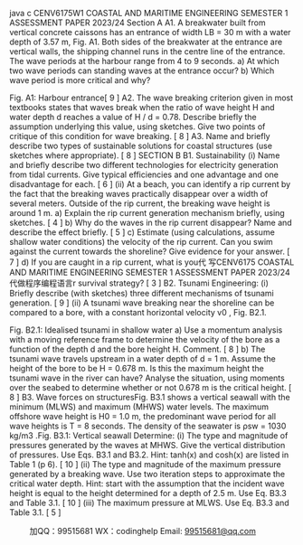 java c
CENV6175W1 
COASTAL AND   MARITIME   ENGINEERING 
SEMESTER   1 ASSESSMENT   PAPER 2023/24 
Section A
A1. A breakwater built from vertical concrete   caissons   has   an entrance of width   LB    = 30 m with   a water   depth   of
3.57   m,   Fig. A1.   Both sides of the   breakwater at the entrance are vertical walls, the shipping channel   runs   in   the centre line of the entrance. The wave   periods   at   the   harbour range from 4 to   9   seconds. 
a)             At which two wave   periods can   standing waves   at   the entrance occur?
b)             Which wave   period   is   more   critical   and why?

Fig. A1:   Harbour entrance[   9   ]
A2. The wave breaking criterion given   in most   textbooks   states   that
waves break when the   ratio of wave height   H and water depth   d reaches a value of H / d   =   0.78.   Describe   briefly the   assumption underlying this value, using   sketches. Give two   points of critique   of   this condition for wave breaking. [   8   ]
A3. Name   and   briefly   describe   two   types   of   sustainable   solutions   for   coastal   structures   (use   sketches   where   appropriate).           [   8   ]
SECTION B 
B1. Sustainability
(i)   Name   and   briefly   describe   two   different   technologies for   electricity generation from tidal currents. Give typical   efficiencies and one advantage and one disadvantage for   each.        [   6   ]
(ii)   At a   beach, you can   identify a   rip current   by   the   fact   that   the   breaking waves   practically disappear over a   width   of several   meters. Outside   of   the   rip   current,   the   breaking   wave   height   is around   1   m.
a)   Explain the rip current generation mechanism   briefly, using   sketches.       [   4   ]
b) Why do   the   waves in the rip current   disappear?   Name and describe the effect   briefly.       [   5   ]
c)   Estimate (using calculations, assume shallow water   conditions)   the   velocity   of   the   rip   current.   Can   you   swim    against   the current    towards the shoreline?   Give evidence for your answer.       [   7   ]
d)   If   you are caught in a rip current, what is you代 写CENV6175 COASTAL AND MARITIME ENGINEERING SEMESTER 1 ASSESSMENT PAPER 2023/24
代做程序编程语言r   survival strategy?       [   3   ]
B2. Tsunami   Engineering:
(i)               Briefly describe (with sketches) three different   mechanisms of tsunami generation. [   9   ] 
(ii)          A tsunami wave   breaking   near the   shoreline   can   be 
compared to a bore, with a constant horizontal   velocity v0   ,   Fig.   B2.1.

Fig.   B2.1:   Idealised tsunami   in shallow   water
a)   Use a   momentum analysis with a   moving   reference   frame   to   determine   the   velocity   of   the    bore   as   a   function of the depth d and the bore height H.   Comment.       [   8   ]
b) The tsunami wave travels upstream in a water depth   of d   =   1   m. Assume the   height of the   bore to   be   H =   0.678   m.   Is   this   the   maximum   height   the   tsunami   wave   in   the   river   can   have?   Analyse   the   situation,   using moments over the seabed to determine   whether or not 0.678   m   is the   critical   height.       [   8   ]
B3. Wave forces on structuresFig.    B3.1    shows   a vertical seawall with the minimum   (MLWS) and maximum (MHWS) water levels. The   maximum offshore    wave height is H0 =   1.0 m, the   predominant   wave   period   for   all   wave   heights   is   T   =   8   seconds. The density of   the seawater is ρsw   = 1030 kg/m3   .Fig.   B3.1: Vertical seawall
Determine:
(i)             The type   and   magnitude   of   pressures   generated   by the waves at   MHWS. Give the   vertical
distribution of pressures.   Use   Eqs.   B3.1 and   B3.2.      Hint: tanh(x) and cosh(x) are   listed   in   Table   1   (p   6).    [   10   ]
(ii)            The type   and   magnitude   of the   maximum   pressure   generated   by   a   breaking   wave.   Use   two   iteration   steps   to   approximate   the   critical   water   depth.   Hint:   start   with   the   assumption   that   the    incident   wave   height   is equal to the   height determined for   a   depth   of 2.5   m.   Use   Eq.   B3.3 and Table 3.1.       [   10   ]
(iii)          The   maximum   pressure   at   MLWS.    Use    Eq.    B3.3   and Table   3.1.       [   5   ]









         
加QQ：99515681  WX：codinghelp  Email: 99515681@qq.com
